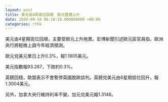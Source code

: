 ```yaml
---
layout: post
title: 美元由4周高位回順　歐元匯價上升
date: 2020-09-10 06:18:26.000000000 +08:00
categories: rthk
---
```


美元由4星期高位回順，主要受歐元上升拖累。彭博新聞引述歐元區官員指，歐洲央行將輕微上調今年經濟預測。

歐元兌美元單日上升0.3%，報1.1805美元。

美元指數報93.267，下跌約0.3%。

英鎊回穩，歐盟表示不會暫停英國脫歐談判。英鎊兌美元由6星期低位回升，報1.3004美元。

另外，加拿大央行維持利率不變，加元兌美元報1.3146。
